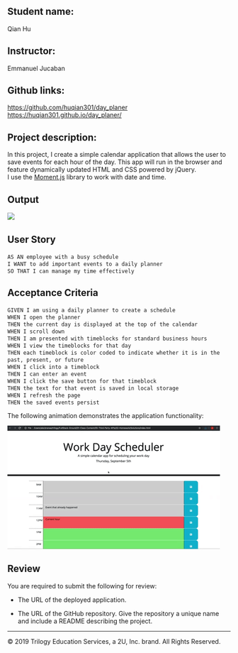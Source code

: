 

## Student name: 
Qian Hu

## Instructor: 
Emmanuel Jucaban

## Github links:
https://github.com/huqian301/day_planer <br>
https://huqian301.github.io/day_planer/

## Project description: 
In this project, I create a simple calendar application that allows the user to save events for each hour of the day. This app will run in the browser and feature dynamically updated HTML and CSS powered by jQuery.<br>
 I use the [Moment.js](https://momentjs.com/) library to work with date and time. 


## Output
<img src= "./img/day-planer.gif">


## User Story

```
AS AN employee with a busy schedule
I WANT to add important events to a daily planner
SO THAT I can manage my time effectively
```

## Acceptance Criteria

```
GIVEN I am using a daily planner to create a schedule
WHEN I open the planner
THEN the current day is displayed at the top of the calendar
WHEN I scroll down
THEN I am presented with timeblocks for standard business hours
WHEN I view the timeblocks for that day
THEN each timeblock is color coded to indicate whether it is in the past, present, or future
WHEN I click into a timeblock
THEN I can enter an event
WHEN I click the save button for that timeblock
THEN the text for that event is saved in local storage
WHEN I refresh the page
THEN the saved events persist
```

The following animation demonstrates the application functionality:

![day planner demo](./Assets/05-third-party-apis-homework-demo.gif)

## Review

You are required to submit the following for review:

* The URL of the deployed application.

* The URL of the GitHub repository. Give the repository a unique name and include a README describing the project.

- - -
© 2019 Trilogy Education Services, a 2U, Inc. brand. All Rights Reserved.
